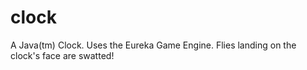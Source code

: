 # clock
A Java(tm) Clock. Uses the Eureka Game Engine. Flies landing on the clock's face are swatted!
